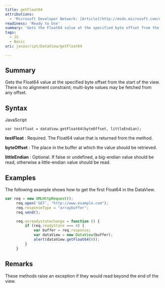 ```yaml
---
title: getFloat64
attributions:
  - 'Microsoft Developer Network: [Article](http://msdn.microsoft.com/en-us/library/ie/br212466(v=vs.94).aspx)'
readiness: 'Ready to Use'
summary: 'Gets the Float64 value at the specified byte offset from the start of the view. There is no alignment constraint; multi-byte values may be fetched from any offset.'
tags:
  - JS
  - Basic
uri: javascript/DataView/getFloat64

---
```

## Summary

Gets the Float64 value at the specified byte offset from the start of the view. There is no alignment constraint; multi-byte values may be fetched from any offset.

## Syntax

<span class="language">JavaScript</span>

    var testFloat = dataView.getFloat64(byteOffset, littleEndian);

**testFloat**
:   Required. The Float64 value that is returned from the method.

**byteOffset**
:   The place in the buffer at which the value should be retrieved.

**littleEndian**
:   Optional. If false or undefined, a big-endian value should be read, otherwise a little-endian value should be read.

## Examples

The following example shows how to get the first Float64 in the DataView.

``` js
var req = new XMLHttpRequest();
     req.open('GET', "http://www.example.com");
     req.responseType = "arraybuffer";
     req.send();

     req.onreadystatechange = function () {
         if (req.readyState === 4) {
             var buffer = req.response;
             var dataView = new DataView(buffer);
             alert(dataView.getFloat64(0));
         }
     }
```

## Remarks

These methods raise an exception if they would read beyond the end of the view.

